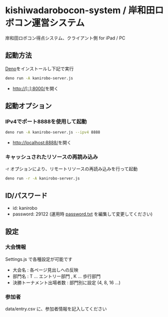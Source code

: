 # kishiwadarobocon-system / 岸和田ロボコン運営システム

岸和田ロボコン得点システム、クライアント側 for iPad / PC

## 起動方法

[Deno](https://deno.land/)をインストールし下記で実行
```bash
deno run -A kanirobo-server.js
```
- [http://[::]:8000/](http://[::]:8000/)を開く

## 起動オプション

### IPv4でポート8888を使用して起動

```bash
deno run -A kanirobo-server.js --ipv4 8888
```
- [http://localhost:8888/](http://localhost:8888/)を開く

### キャッシュされたリソースの再読み込み

-r オプションにより、リモートリソースの再読み込みを行って起動

```bash
deno run -r -A kanirobo-server.js
```

## ID/パスワード

- id: kanirobo
- password: 29122  (運用時 [password.txt](password.txt) を編集して変更してください)

## 設定

### 大会情報

Settings.js で各種設定が可能です

- 大会名 : 各ページ見出しへの反映
- 部門名 : T ... エントリー部門 , K ... 歩行部門
- 決勝トーナメント出場者数 : 部門別に設定 (4, 8, 16 ...)

### 参加者

data/entry.csv に、参加者情報を記入してください
